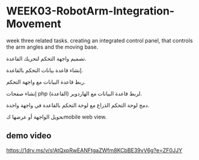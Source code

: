 # WEEK03-RobotArm-Integration-Movement
week three related tasks. creating an integrated control panel, that controls the arm angles and the moving base.

تصميم واجهة التحكم لتحريك القاعدة.

إنشاء قاعدة بيانات التحكم بالقاعدة.

ربط قاعدة البيانات مع واجهة التحكم.

إنشاء صفحات php  لربط قاعدة البيانات مع الهاردوير (القاعدة).

دمج لوحة التحكم الذراع مع لوحة التحكم بالقاعدة في واجهة واحدة.

تحويل الواجهة أو عرضها كmobile web view.

## demo video
https://1drv.ms/v/s!AtQxpRwEANFtgaZWfm8KCbBE39vV6g?e=ZF0JJY
